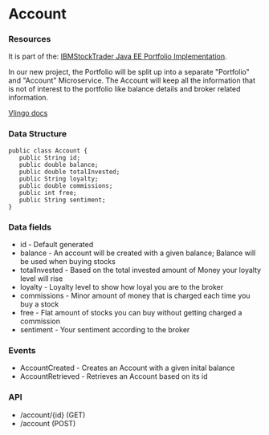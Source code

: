 # Account

### Resources
It is part of the: [IBMStockTrader Java EE Portfolio Implementation](https://github.com/IBMStockTrader/portfolio/blob/master/src/main/java/com/ibm/hybrid/cloud/sample/stocktrader/portfolio/json/Portfolio.java).

In our new project, the Portfolio will be split up into a separate "Portfolio" and "Account" Microservice.
The Account will keep all the information that is not of interest to the portfolio like balance details and broker related information.

[Vlingo docs](https://docs.vlingo.io/)

### Data Structure
	public class Account {
	   public String id;
	   public double balance;
	   public double totalInvested;
	   public String loyalty;
	   public double commissions;
	   public int free;
	   public String sentiment;
    }

### Data fields
* id - Default generated
* balance - An account will be created with a given balance; Balance will be used when buying stocks
* totalInvested - Based on the total invested amount of Money your loyalty level will rise
* loyalty - Loyalty level to show how loyal you are to the broker
* commissions - Minor amount of money that is charged each time you buy a stock
* free - Flat amount of stocks you can buy without getting charged a commission
* sentiment - Your sentiment according to the broker

### Events
* AccountCreated - Creates an Account with a given inital balance
* AccountRetrieved - Retrieves an Account based on its id

### API
* /account/{id}  (GET)
* /account       (POST)
